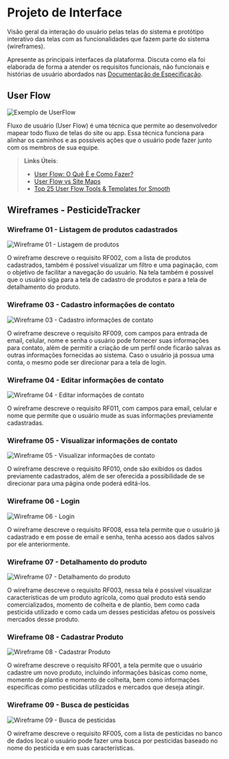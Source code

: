 
# Projeto de Interface

Visão geral da interação do usuário pelas telas do sistema e protótipo interativo das telas com as funcionalidades que fazem parte do sistema (wireframes).

 Apresente as principais interfaces da plataforma. Discuta como ela foi elaborada de forma a atender os requisitos funcionais, não funcionais e histórias de usuário abordados nas <a href="2-Especificação do Projeto.md"> Documentação de Especificação</a>.

## User Flow

![Exemplo de UserFlow](img/userflow.png)

Fluxo de usuário (User Flow) é uma técnica que permite ao desenvolvedor mapear todo fluxo de telas do site ou app. Essa técnica funciona para alinhar os caminhos e as possíveis ações que o usuário pode fazer junto com os membros de sua equipe.

> **Links Úteis**:
> - [User Flow: O Quê É e Como Fazer?](https://medium.com/7bits/fluxo-de-usu%C3%A1rio-user-flow-o-que-%C3%A9-como-fazer-79d965872534)
> - [User Flow vs Site Maps](http://designr.com.br/sitemap-e-user-flow-quais-as-diferencas-e-quando-usar-cada-um/)
> - [Top 25 User Flow Tools & Templates for Smooth](https://www.mockplus.com/blog/post/user-flow-tools)


## Wireframes - PesticideTracker

### Wireframe 01 - Listagem de produtos cadastrados

![Wireframe 01 - Listagem de produtos](img/wireframe-01.png)

O wireframe descreve o requisito RF002, com a lista de produtos cadastrados, também é possível visualizar um filtro e uma paginação, com o objetivo de facilitar a navegação do usuário. Na tela também é possivel que o usuário siga para a tela de cadastro de produtos e para a tela de detalhamento do produto.

### Wireframe 03 - Cadastro informações de contato

![Wireframe 03 - Cadastro informações de contato](img/Wireframe-03-Cadastro%20informações%20de%20contato.png)

O wireframe descreve o requisito RF009, com campos para entrada de email, celular, nome e senha o usuário pode fornecer suas informações para contato, além de permitir a criação de um perfil onde ficarão salvas as outras informações fornecidas ao sistema.
Caso o usuário já possua uma conta, o mesmo pode ser direcionar para a tela de login.

### Wireframe 04 - Editar informações de contato

![Wireframe 04 - Editar informações de contato](img/Wireframe-04-Editar%20informações%20de%20contato.png)

O wireframe descreve o requisito RF011, com campos para email, celular e nome que permite que o usuário mude as suas informações previamente cadastradas.

### Wireframe 05 - Visualizar informações de contato

![Wireframe 05 - Visualizar informações de contato](img/Wireframe-05-Visualizar%20informações%20de%20contato.png)

O wireframe descreve o requisito RF010, onde são exibidos os dados previamente cadastrados, além de ser oferecida a possibilidade de se direcionar para uma página onde poderá editá-los.


### Wireframe 06 - Login

![Wireframe 06 - Login](img/Wireframe-06-Login.png)

O wireframe descreve o requisito RF008, essa tela permite que o usuário já cadastrado e em posse de email e senha, tenha acesso aos dados salvos por ele anteriormente.

### Wireframe 07 - Detalhamento do produto

![Wireframe 07 - Detalhamento do produto](img/Wireframe-07-Detalhamento%20do%20produto.png)

O wireframe descreve o requisito RF003, nessa tela é possível visualizar características de um produto agrícola, como qual produto está sendo comercializados, momento de colheita e de plantio, bem como cada pesticida utilizado e como cada um desses pesticidas afetou os possíveis mercados desse produto.


### Wireframe 08 - Cadastrar Produto

![Wireframe 08 - Cadastrar Produto](img/Wireframe-08-Cadastrar%20Produto.png)

O wireframe descreve o requisito RF001, a tela permite que o usuário cadastre um novo produto, incluindo informações básicas como nome, momento de plantio e momento de colheita, bem como informações especificas como pesticidas utilizados e mercados que deseja atingir.


### Wireframe 09 - Busca de pesticidas

![Wireframe 09 - Busca de pesticidas](img/Wireframe-09-Busca%20de%20pesticidas.png)

O wireframe descreve o requisito RF005, com a lista de pesticidas no banco de dados local o usuário pode fazer uma busca por pesticidas baseado no nome do pesticida e em suas características.
